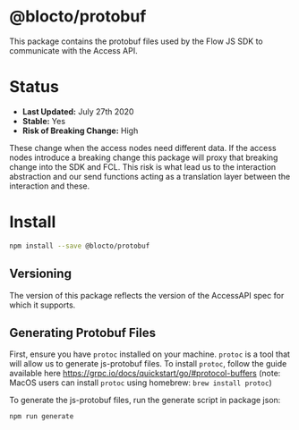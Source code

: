 # @blocto/protobuf

This package contains the protobuf files used by the Flow JS SDK to communicate with the Access API.

# Status

- **Last Updated:** July 27th 2020
- **Stable:** Yes
- **Risk of Breaking Change:** High

These change when the access nodes need different data. If the access nodes introduce a breaking change this package will proxy that breaking change into the SDK and FCL.
This risk is what lead us to the interaction abstraction and our send functions acting as a translation layer between the interaction and these.

# Install

```bash
npm install --save @blocto/protobuf
```

## Versioning

The version of this package reflects the version of the AccessAPI spec for which it supports.

## Generating Protobuf Files

First, ensure you have `protoc` installed on your machine. `protoc` is a tool that will allow us to generate js-protobuf files. To install `protoc`, follow the guide available here https://grpc.io/docs/quickstart/go/#protocol-buffers (note: MacOS users can install `protoc` using homebrew: `brew install protoc`)

To generate the js-protobuf files, run the generate script in package json:

```
npm run generate
```
